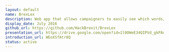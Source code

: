 ```yaml
---
layout: default
name: BrexLex
description: Web app that allows campaigners to easily see which words/phrases are most resonant on Twitter, and which sides are using them.
display_date: July 2016
github_url: https://github.com/HackBrexit/BrexLex
presentation_url: https://drive.google.com/open?id=1l0OWeE34QIPVd_gkPAuZq5afCRTeNqbgG5dL0zXVVqs
introduction_url: WEoXSfAtr8Q
status: active
---
```

